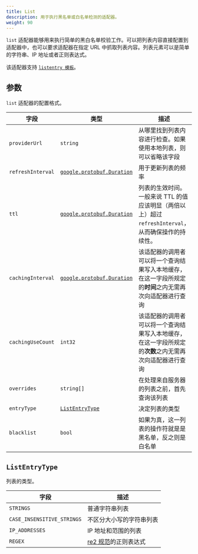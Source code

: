 ```yaml
---
title: List
description: 用于执行黑名单或白名单检测的适配器。
weight: 90
---
```


`list` 适配器能够用来执行简单的黑白名单校验工作。可以把列表内容直接配置到适配器中，也可以要求适配器在指定 URL 中抓取列表内容。列表元素可以是简单的字符串、IP 地址或者正则表达式。

该适配器支持 [`listentry 模板`](/zh/docs/reference/config/policy-and-telemetry/templates/listentry/)。

## 参数

`list` 适配器的配置格式。

|字段|类型|描述|
|---|---|---|
|`providerUrl`|`string`|从哪里找到列表内容进行检查。如果使用本地列表，则可以省略该字段|
|`refreshInterval`|[`google.protobuf.Duration`](https://developers.google.com/protocol-buffers/docs/reference/google.protobuf)|用于更新列表的频率|
|`ttl`|[`google.protobuf.Duration`](https://developers.google.com/protocol-buffers/docs/reference/google.protobuf)|列表的生效时间。一般来说 TTL 的值应该明显（两倍以上）超过 `refreshInterval`，从而确保操作的持续性。|
|`cachingInterval`|[`google.protobuf.Duration`](https://developers.google.com/protocol-buffers/docs/reference/google.protobuf)|该适配器的调用者可以将一个查询结果写入本地缓存，在这一字段所规定的**时间**之内无需再次向适配器进行查询|
|`cachingUseCount`|`int32`|该适配器的调用者可以将一个查询结果写入本地缓存，在这一字段所规定的**次数**之内无需再次向适配器进行查询|
|`overrides`|`string[]`|在处理来自服务器的列表之前，首先查询该列表|
|`entryType`|[`ListEntryType`](#listentrytype)|决定列表的类型|
|`blacklist`|`bool`|如果为真，这一列表的操作符就是是黑名单，反之则是白名单|

## `ListEntryType`

列表的类型。

|字段|描述|
|---|---|
|`STRINGS`|普通字符串列表|
|`CASE_INSENSITIVE_STRINGS`|不区分大小写的字符串列表|
|`IP_ADDRESSES`|IP 地址和范围的列表|
|`REGEX`|[re2 规范](https://github.com/google/re2/wiki/Syntax)的正则表达式|